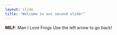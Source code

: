```yaml
---
layout: slide
title: "Welcome to our second slide!"
---
```

**MILF**: Man I Love Frogs
Use the left arrow to go back!

